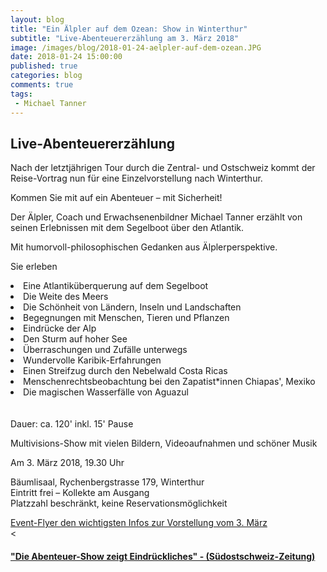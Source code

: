 ```yaml
---
layout: blog
title: "Ein Älpler auf dem Ozean: Show in Winterthur"
subtitle: "Live-Abenteuererzählung am 3. März 2018"
image: /images/blog/2018-01-24-aelpler-auf-dem-ozean.JPG
date: 2018-01-24 15:00:00
published: true
categories: blog
comments: true
tags:
 - Michael Tanner
---
```

<h2>Live-Abenteuererzählung</h2>

Nach der letztjährigen Tour durch die Zentral- und Ostschweiz kommt der Reise-Vortrag nun für eine Einzelvorstellung nach Winterthur.

Kommen Sie mit auf ein Abenteuer
– mit Sicherheit!

Der Älpler, Coach und Erwachsenenbildner Michael Tanner erzählt von seinen Erlebnissen mit dem Segelboot über den Atlantik.

Mit humorvoll-philosophischen Gedanken aus Älplerperspektive.

Sie erleben

<li>Eine Atlantiküberquerung auf dem Segelboot</li>
<li>Die Weite des Meers</li>
<li>Die Schönheit von Ländern, Inseln und Landschaften</li>
<li>Begegnungen mit Menschen, Tieren und Pflanzen</li>
<li>Eindrücke der Alp</li>
<li>Den Sturm auf hoher See</li>
<li>Überraschungen und Zufälle unterwegs</li>
<li>Wundervolle Karibik-Erfahrungen</li>
<li>Einen Streifzug durch den Nebelwald Costa Ricas</li>
<li>Menschenrechtsbeobachtung bei den Zapatist*innen Chiapas', Mexiko</li>
<li>Die magischen Wasserfälle von Aguazul</li><br>
<br>
Dauer: ca. 120' inkl. 15' Pause

Multivisions-Show mit vielen Bildern, Videoaufnahmen und schöner Musik

Am 3. März 2018, 19.30 Uhr

Bäumlisaal, Rychenbergstrasse 179, Winterthur<br>
Eintritt frei – Kollekte am Ausgang<br>
Platzzahl beschränkt, keine Reservationsmöglichkeit

<a href="https://www.sinndrin.ch/angebote/multivisions-show-ein-aelpler-auf-dem-ozean/Aelpler-Ozean-Winterthur-Flyer-A6.pdf" class="button big expand"><i class="fi-arrow-right"></i> Event-Flyer den wichtigsten Infos zur Vorstellung vom 3. März</a>
<br><
<h4><p><a href="https://www.sinndrin.ch/angebote/multivisions-show-ein-aelpler-auf-dem-ozean/05_sogl_72_2017-10-09.pdf">"Die Abenteuer-Show zeigt Eindrückliches" - (Südostschweiz-Zeitung)</a></p><h4>
